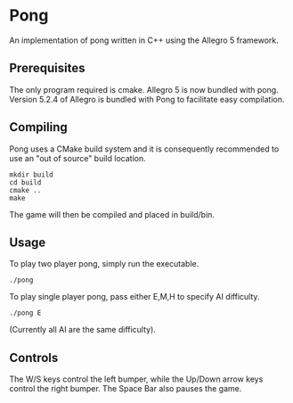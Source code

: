 # Pong
An implementation of pong written in C++ using the Allegro 5 framework.

Prerequisites
-------------
The only program required is cmake. Allegro 5 is now bundled with pong.
Version 5.2.4 of Allegro is bundled with Pong to facilitate easy compilation.

Compiling
---------
Pong uses a CMake build system and it is consequently recommended to use an 
"out of source" build location.

```shell 
mkdir build
cd build
cmake ..
make
```

The game will then be compiled and  placed in build/bin.

Usage
-----

To play two player pong, simply run the executable.

```shell
./pong
```

To play single player pong, pass either E,M,H to specify AI difficulty.

```shell
./pong E
```
(Currently all AI are the same difficulty).

Controls
--------

The W/S keys control the left bumper, while the Up/Down arrow keys control the right bumper. 
The Space Bar also pauses the game.
